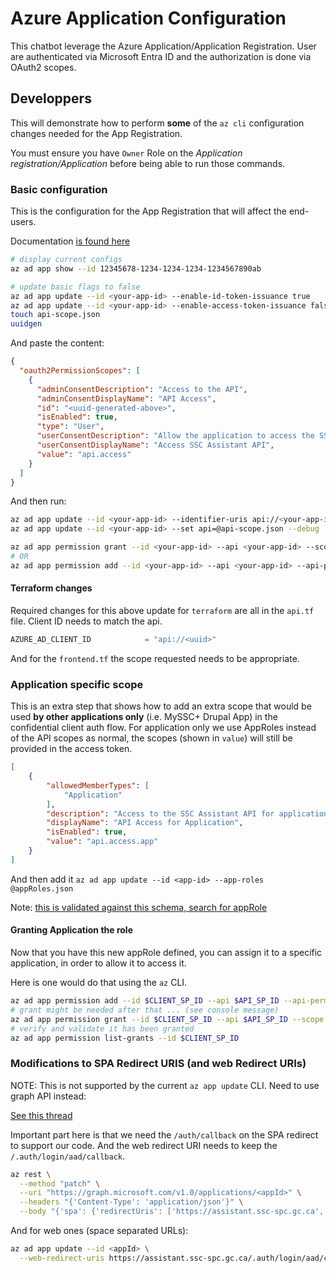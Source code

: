 # Azure Application Configuration

This chatbot leverage the Azure Application/Application Registration. User are authenticated via Microsoft Entra ID
and the authorization is done via OAuth2 scopes.

## Developpers

This will demonstrate how to perform **some** of the `az cli` configuration changes needed for the App Registration.

You must ensure you have `Owner` Role on the *Application registration/Application* before being able to run those
commands.

### Basic configuration

This is the configuration for the App Registration that will affect the end-users.

Documentation [is found here](https://learn.microsoft.com/en-us/cli/azure/ad/app?view=azure-cli-latest)

```bash
# display current configs
az ad app show --id 12345678-1234-1234-1234-1234567890ab

# update basic flags to false
az ad app update --id <your-app-id> --enable-id-token-issuance true
az ad app update --id <your-app-id> --enable-access-token-issuance false
touch api-scope.json
uuidgen
```

And paste the content:

```json
{
  "oauth2PermissionScopes": [
    {
      "adminConsentDescription": "Access to the API",
      "adminConsentDisplayName": "API Access",
      "id": "<uuid-generated-above>",
      "isEnabled": true,
      "type": "User",
      "userConsentDescription": "Allow the application to access the SSC Assistant API on your behalf.",
      "userConsentDisplayName": "Access SSC Assistant API",
      "value": "api.access"
    }
  ]
}
```

And then run:

```bash
az ad app update --id <your-app-id> --identifier-uris api://<your-app-id>
az ad app update --id <your-app-id> --set api=@api-scope.json --debug

az ad app permission grant --id <your-app-id> --api <your-app-id> --scope api.access
# OR
az ad app permission add --id <your-app-id> --api <your-app-id> --api-permissions <unique-uuid>=Scope
```

#### Terraform changes

Required changes for this above update for `terraform` are all in the `api.tf` file. Client ID needs to match the api.

```terraform
AZURE_AD_CLIENT_ID            = "api://<uuid>"
```

And for the `frontend.tf` the scope requested needs to be appropriate.


### Application specific scope

This is an extra step that shows how to add an extra scope that would be used **by other applications only** (i.e. MySSC+ Drupal App) in the confidential client auth flow. For application only we use AppRoles instead of the API scopes as normal, the scopes (shown in `value`) will still be provided in the access token.


```json
[
    {
        "allowedMemberTypes": [
            "Application"
        ],
        "description": "Access to the SSC Assistant API for applications",
        "displayName": "API Access for Application",
        "isEnabled": true,
        "value": "api.access.app"
    }
]
```

And then add it `az ad app update --id <app-id> --app-roles @appRoles.json`

Note: [this is validated against this schema, search for appRole](https://graph.microsoft.com/v1.0/$metadata#applications)

#### Granting Application the role

Now that you have this new appRole defined, you can assign it to a specific application, in order to allow it to access it.

Here is one would do that using the `az` CLI.

```bash
az ad app permission add --id $CLIENT_SP_ID --api $API_SP_ID --api-permissions <your-app-role-id>=Role
# grant might be needed after that ... (see console message)
az ad app permission grant --id $CLIENT_SP_ID --api $API_SP_ID --scope api.access.app
# verify and validate it has been granted
az ad app permission list-grants --id $CLIENT_SP_ID
```

### Modifications to SPA Redirect URIS (and web Redirect URIs)

NOTE: This is not supported by the current `az app update` CLI. Need to use graph API instead:

[See this thread](https://github.com/Azure/azure-cli/issues/25766)

Important part here is that we need the `/auth/callback` on the SPA redirect to support our code. And the web redirect
URI needs to keep the `/.auth/login/aad/callback`.

```bash
az rest \
  --method "patch" \
  --uri "https://graph.microsoft.com/v1.0/applications/<appId>" \
  --headers "{'Content-Type': 'application/json'}" \
  --body "{'spa': {'redirectUris': ['https://assistant.ssc-spc.gc.ca', 'https://assistant.ssc-spc.gc.ca/auth/callback']}}"
  ```

And for web ones (space separated URLs):

```bash
az ad app update --id <appId> \
  --web-redirect-uris https://assistant.ssc-spc.gc.ca/.auth/login/aad/callback
```